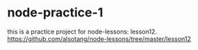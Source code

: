 # node-practice-1

this is a practice project for node-lessons: lesson12.    
https://github.com/alsotang/node-lessons/tree/master/lesson12
